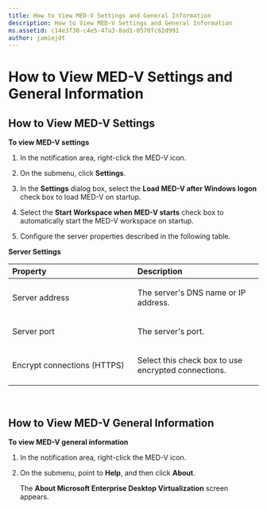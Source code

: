 ```yaml
---
title: How to View MED-V Settings and General Information
description: How to View MED-V Settings and General Information
ms.assetid: c14e3f30-c4e5-47a3-8ad1-0570fc62d991
author: jamiejdt
---
```


# How to View MED-V Settings and General Information


## How to View MED-V Settings


**To view MED-V settings**

1.  In the notification area, right-click the MED-V icon.

2.  On the submenu, click **Settings**.

3.  In the **Settings** dialog box, select the **Load MED-V after Windows logon** check box to load MED-V on startup.

4.  Select the **Start Workspace when MED-V starts** check box to automatically start the MED-V workspace on startup.

5.  Configure the server properties described in the following table.

**Server Settings**

<table>
<colgroup>
<col width="50%" />
<col width="50%" />
</colgroup>
<thead>
<tr class="header">
<th align="left">Property</th>
<th align="left">Description</th>
</tr>
</thead>
<tbody>
<tr class="odd">
<td align="left"><p>Server address</p></td>
<td align="left"><p>The server's DNS name or IP address.</p></td>
</tr>
<tr class="even">
<td align="left"><p>Server port</p></td>
<td align="left"><p>The server's port.</p></td>
</tr>
<tr class="odd">
<td align="left"><p>Encrypt connections (HTTPS)</p></td>
<td align="left"><p>Select this check box to use encrypted connections.</p></td>
</tr>
</tbody>
</table>

 

## How to View MED-V General Information


**To view MED-V general information**

1.  In the notification area, right-click the MED-V icon.

2.  On the submenu, point to **Help**, and then click **About**.

    The **About Microsoft Enterprise Desktop Virtualization** screen appears.

 

 





